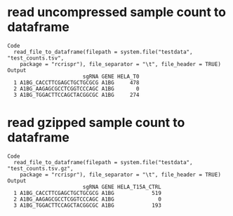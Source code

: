 # read uncompressed sample count to dataframe

    Code
      read_file_to_dataframe(filepath = system.file("testdata", "test_counts.tsv",
        package = "rcrispr"), file_separator = "\t", file_header = TRUE)
    Output
                            sgRNA GENE HELA_T0
      1 A1BG_CACCTTCGAGCTGCTGCGCG A1BG     478
      2 A1BG_AAGAGCGCCTCGGTCCCAGC A1BG       0
      3 A1BG_TGGACTTCCAGCTACGGCGC A1BG     274

# read gzipped sample count to dataframe

    Code
      read_file_to_dataframe(filepath = system.file("testdata", "test_counts.tsv.gz",
        package = "rcrispr"), file_separator = "\t", file_header = TRUE)
    Output
                            sgRNA GENE HELA_T15A_CTRL
      1 A1BG_CACCTTCGAGCTGCTGCGCG A1BG            519
      2 A1BG_AAGAGCGCCTCGGTCCCAGC A1BG              0
      3 A1BG_TGGACTTCCAGCTACGGCGC A1BG            193

